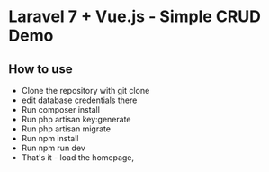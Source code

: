 # Laravel 7 + Vue.js - Simple CRUD Demo


## How to use
- Clone the repository with git clone
- edit database credentials there
- Run composer install
- Run php artisan key:generate
- Run php artisan migrate
- Run npm install
- Run npm run dev
- That's it - load the homepage,
